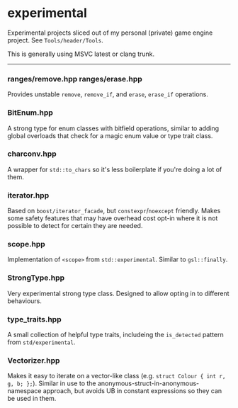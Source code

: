 # experimental
Experimental projects sliced out of my personal (private) game engine project. See `Tools/header/Tools`.

This is generally using MSVC latest or clang trunk.

--------
### ranges/remove.hpp ranges/erase.hpp
Provides unstable `remove`, `remove_if`, and `erase`, `erase_if` operations.

### BitEnum.hpp
A strong type for enum classes with bitfield operations, similar to adding global overloads that check for a magic enum value or type trait class.

### charconv.hpp
A wrapper for `std::to_chars` so it's less boilerplate if you're doing a lot of them.

### iterator.hpp
Based on `boost/iterator_facade`, but `constexpr`/`noexcept` friendly. Makes some safety features that may have overhead cost opt-in where it is not possible to detect for certain they are needed.

### scope.hpp
Implementation of `<scope>` from `std::experimental`. Similar to `gsl::finally`.

### StrongType.hpp
Very experimental strong type class. Designed to allow opting in to different behaviours.

### type_traits.hpp
A small collection of helpful type traits, includeing the `is_detected` pattern from `std/experimental`.

### Vectorizer.hpp
Makes it easy to iterate on a vector-like class (e.g. `struct Colour { int r, g, b; };`). Similar in use to the anonymous-struct-in-anonymous-namespace approach, but avoids UB in constant expressions so they can be used in them.
